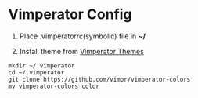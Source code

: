 # Vimperator Config

1. Place .vimperatorrc(symbolic) file in **~/**

2. Install theme from  [Vimperator Themes](https://github.com/vimpr/vimperator-colors)
```
mkdir ~/.vimperator
cd ~/.vimperator
git clone https://github.com/vimpr/vimperator-colors
mv vimperator-colors color
```
